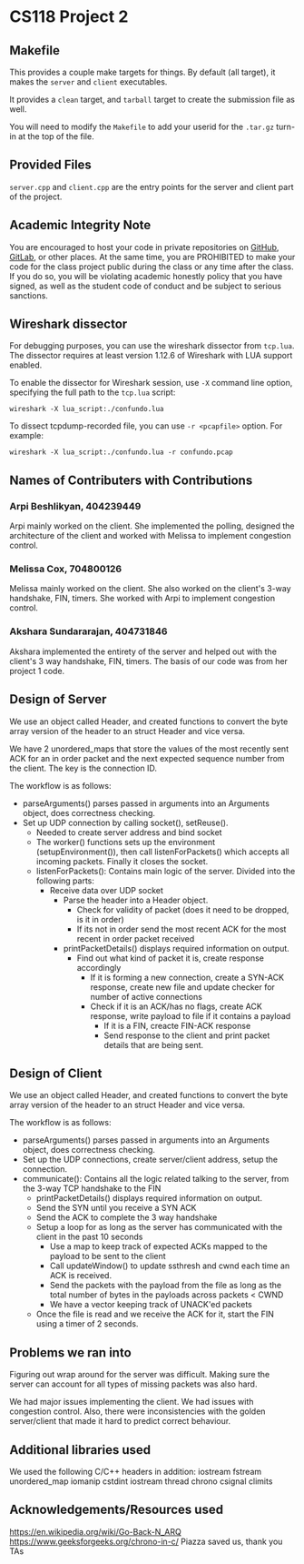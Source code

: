 # CS118 Project 2

## Makefile

This provides a couple make targets for things.
By default (all target), it makes the `server` and `client` executables.

It provides a `clean` target, and `tarball` target to create the submission file as well.

You will need to modify the `Makefile` to add your userid for the `.tar.gz` turn-in at the top of the file.

## Provided Files

`server.cpp` and `client.cpp` are the entry points for the server and client part of the project.

## Academic Integrity Note

You are encouraged to host your code in private repositories on [GitHub](https://github.com/), [GitLab](https://gitlab.com), or other places.  At the same time, you are PROHIBITED to make your code for the class project public during the class or any time after the class.  If you do so, you will be violating academic honestly policy that you have signed, as well as the student code of conduct and be subject to serious sanctions.

## Wireshark dissector

For debugging purposes, you can use the wireshark dissector from `tcp.lua`. The dissector requires
at least version 1.12.6 of Wireshark with LUA support enabled.

To enable the dissector for Wireshark session, use `-X` command line option, specifying the full
path to the `tcp.lua` script:

    wireshark -X lua_script:./confundo.lua

To dissect tcpdump-recorded file, you can use `-r <pcapfile>` option. For example:

    wireshark -X lua_script:./confundo.lua -r confundo.pcap

## Names of Contributers with Contributions
### Arpi Beshlikyan, 404239449
Arpi mainly worked on the client. She implemented the polling, designed the architecture of the client and worked with Melissa to implement congestion control.

### Melissa Cox, 704800126
Melissa mainly worked on the client. She also worked on the client's 3-way handshake, FIN, timers. She worked with Arpi to implement congestion control.

### Akshara Sundararajan, 404731846
Akshara implemented the entirety of the server and helped out with the client's 3 way handshake, FIN, timers. The basis of our code was from her project 1 code.

## Design of Server

We use an object called Header, and created functions to convert the byte array version of the header to an struct Header and vice versa.

We have 2 unordered_maps that store the values of the most recently sent ACK for an in order packet and the next expected sequence number from the client. The key is the connection ID.

The workflow is as follows:
- parseArguments() parses passed in arguments into an Arguments object, does correctness checking.
- Set up UDP connection by calling socket(), setReuse().
  - Needed to create server address and bind socket
  - The worker() functions sets up the environment (setupEnvironment()), then call listenForPackets() which accepts all incoming packets. Finally it closes the socket.
  - listenForPackets(): Contains main logic of the server. Divided into the following parts:
    - Receive data over UDP socket
      - Parse the header into a Header object.
        - Check for validity of packet (does it need to be dropped, is it in order)
        - If its not in order send the most recent ACK for the most recent in order packet received
	  - printPacketDetails() displays required information on output.
	    - Find out what kind of packet it is, create response accordingly
	        - If it is forming a new connection, create a SYN-ACK response, create new file and update checker for number of active connections
		    - Check if it is an ACK/has no flags, create ACK response, write payload to file if it contains a payload
		        - If it is a FIN, creacte FIN-ACK response
			  - Send response to the client and print packet details that are being sent.

## Design of Client

We use an object called Header, and created functions to convert the byte array version of the header to an struct Header and vice versa.

The workflow is as follows:
- parseArguments() parses passed in arguments into an Arguments object, does correctness checking.
- Set up the UDP connections, create server/client address, setup the connection.
- communicate(): Contains all the logic related talking to the server, from the 3-way TCP handshake to the FIN
    - printPacketDetails() displays required information on output.
    - Send the SYN until you receive a SYN ACK
    - Send the ACK to complete the 3 way handshake
    - Setup a loop for as long as the server has communicated with the client in the past 10 seconds
        - Use a map to keep track of expected ACKs mapped to the payload to be sent to the client
        - Call updateWindow() to update ssthresh and cwnd each time an ACK is received.
        - Send the packets with the payload from the file as long as the total number of bytes in the payloads across packets < CWND
        - We have a vector keeping track of UNACK'ed packets
    - Once the file is read and we receive the ACK for it, start the FIN using a timer of 2 seconds.

## Problems we ran into
Figuring out wrap around for the server was difficult. Making sure the server can account for all types of missing packets was also hard.

We had major issues implementing the client. We had issues with congestion control. Also, there were inconsistencies with the golden server/client that made it hard to predict correct behaviour.

## Additional libraries used

We used the following C/C++ headers in addition:
iostream
fstream
unordered_map
iomanip
cstdint
iostream
thread
chrono
csignal
climits

## Acknowledgements/Resources used
https://en.wikipedia.org/wiki/Go-Back-N_ARQ
https://www.geeksforgeeks.org/chrono-in-c/
Piazza saved us, thank you TAs